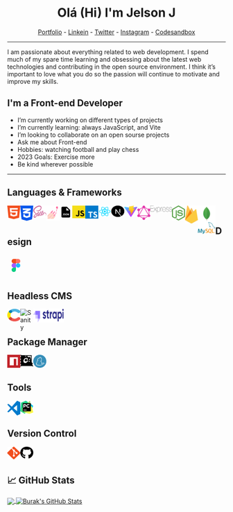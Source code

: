 <h1 align="center"> Olá (Hi) I'm Jelson J</h1>


<p align="center">
  <a href="https://jelsonjay.com">Portfolio</a> -
  <a href="https://www.linkedin.com/in/jelsonj/">Linkein</a> -
  <a href="https://twitter.com/jelson_jay">Twitter</a> -
  <a href="https://instagram.com/jelsonjay">Instagram</a> -
  <a href="https://codesandbox.io/u/jelsonjay">Codesandbox</a> 
</p>

-----------------------------------------------------------

I am passionate about everything related to web development. I spend much of my spare time learning and obsessing about the latest web technologies and contributing in the open source environment. I think it’s important to love what you do so the passion will continue to motivate and improve my skills.


## I'm a Front-end Developer

- I’m currently working on different types of projects
- I’m currently learning: always JavaScript, and Vite
- I’m looking to collaborate on an open sourse projects
- Ask me about Front-end
- Hobbies: watching football and play chess
- 2023 Goals: Exercise more
- Be kind wherever possible
-------------------------------------------------------------

## Languages & Frameworks
<a><img align="left" alt="HTML5" width="30px" src="https://github.com/jelsonjay/svg-icons/blob/master/html5.png" /><a/>
<a><img align="left" alt="CSS3" width="30px" src="https://github.com/jelsonjay/svg-icons/blob/master/css.png" /><a/>
<a><img align="left" alt="Sass" width="30px" src="https://github.com/jelsonjay/svg-icons/blob/master/sass.png" /><a/>
<a><img align="left" alt="Styled-components" width="30px" src="https://github.com/jelsonjay/svg-icons/blob/master/styled-components.png" /><a/>
<a><img align="left" alt="Json" width="30px" src="https://github.com/jelsonjay/svg-icons/blob/master/json.png" /><a/>

<a><img align="left" alt="JavaScript" width="30px" src="https://github.com/jelsonjay/svg-icons/blob/master/javascript.png" /><a/>
<a><img align="left" alt="Typescript" width="30px" src="https://github.com/jelsonjay/svg-icons/blob/master/typescript.png" /><a/>
<a><img align="left" alt="React" width="30px" src="https://github.com/jelsonjay/svg-icons/blob/master/react.png" /><a/>
<a><img align="left" alt="Next" width="30px" src="https://github.com/jelsonjay/svg-icons/blob/master/next.png" /><a/>
<a><img align="left" alt="Vite" width="30px" src="https://github.com/jelsonjay/svg-icons/blob/master/vite.png" /><a/>
<a><img align="left" alt="Qgraphql" width="30px" src="https://github.com/jelsonjay/svg-icons/blob/master/graphql.png" /><a/>
<a><img align="left" alt="Express" width="50px" src="https://github.com/jelsonjay/svg-icons/blob/master/express.png" /><a/>
<a><img align="left" alt="Node.js" width="30px" src="https://github.com/jelsonjay/svg-icons/blob/master/node.png" /><a/>
<a><img align="left" alt="Firebase" width="30px" src="https://github.com/jelsonjay/svg-icons/blob/master/firebase.png" /><a/>
<a><img align="left" alt="MongoDB" width="40px" src="https://github.com/jelsonjay/svg-icons/blob/master/mongo.png" /><a/>
<a><img align="left" alt="MYSQL" width="40px" src="https://github.com/jelsonjay/svg-icons/blob/master/mysql.png" /><a/>

<br />

## Design

<img style="margin: 10px"  alt="Figma" src="https://github.com/jelsonjay/svg-icons/blob/master/figma.png" height="30" />  

## Headless CMS

<a><img align="left" alt="Npm" width="30px" src="https://github.com/jelsonjay/svg-icons/blob/master/contentful.png" /><a/>

<a><img align="left" alt="Sanity" width="30px" src="https://avatars1.githubusercontent.com/u/17177659?s=200&v=4/topics/sanity/sanity.png" /><a/>
  
<a><img align="left" alt="Strapi" width="70px" src="https://github.com/jelsonjay/svg-icons/blob/master/strapi1.png" /><a/>
  
<br /><br />
## Package Manager

<a><img align="left" alt="Npm" width="30px" src="https://github.com/jelsonjay/svg-icons/blob/master/npm.png" /><a/>
<a><img align="left" alt="Chocolatey" width="30px" src="https://github.com/jelsonjay/svg-icons/blob/master/chocolatey.png" /><a/>
<a><img align="left" alt="Yarn" width="30px" src="https://github.com/jelsonjay/svg-icons/blob/master/yarn.png" /><a/>


<br />
<br />

## Tools
<a><img align="left" alt="Visual Studio Code" width="30px" src="https://github.com/jelsonjay/svg-icons/blob/master/vscode.png" /><a/>
<a><img align="left" alt="Atom" width="30px" src="https://github.com/jelsonjay/svg-icons/blob/master/pycharm.png" /><a/>


<br />
<br />

## Version Control
<a><img align="left" alt="Git" width="30px" src="https://github.com/jelsonjay/svg-icons/blob/master/git-1.png" /><a/>
<a><img align="left" alt="GitHub" width="30px" src="https://github.com/jelsonjay/svg-icons/blob/master/github.png" /><a/>
 <br />
 <br />
  
 ## &#x1f4c8; GitHub Stats
 
 
<a href="https://github.com/jelsonjay/jelsonjay">
  <img align="center" src="https://github-readme-stats.vercel.app/api/top-langs/?username=jelsonjay&hide=ruby,html&title_color=ffffff&text_color=c9cacc&icon_color=2bbc8a&bg_color=1d1f21" />
</a>
<a href="https://github.com/jelsonjay/jelsonjay">
  <img align="center" src="https://github-readme-stats.vercel.app/api?username=jelsonjay&show_icons=true&line_height=27&count_private=true&title_color=ffffff&text_color=c9cacc&icon_color=2bbc8a&bg_color=1d1f21" alt="Burak's GitHub Stats" />
</a>

 
  



